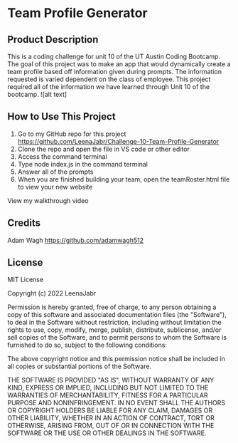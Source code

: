 # Team Profile Generator

## Product Description
This is a coding challenge for unit 10 of the UT Austin Coding Bootcamp. The goal of this project was to make an app that would dynamically create a team profile based off information given during prompts. The information requested is varied dependent on the class of employee. This project required all of the information we have learned through Unit 10 of the bootcamp.
![alt text]

## How to Use This Project
1) Go to my GitHub repo for this project https://github.com/LeenaJabr/Challenge-10-Team-Profile-Generator
2) Clone the repo and open the file in VS code or other editor
3) Access the command terminal
4) Type node index.js in the command terminal
5) Answer all of the prompts 
6) When you are finished building your team, open the teamRoster.html file to view your new website

View my walkthrough video 

## Credits
Adam Wagh https://github.com/adamwagh512


## License
MIT License

Copyright (c) 2022 LeenaJabr

Permission is hereby granted, free of charge, to any person obtaining a copy
of this software and associated documentation files (the "Software"), to deal
in the Software without restriction, including without limitation the rights
to use, copy, modify, merge, publish, distribute, sublicense, and/or sell
copies of the Software, and to permit persons to whom the Software is
furnished to do so, subject to the following conditions:

The above copyright notice and this permission notice shall be included in all
copies or substantial portions of the Software.

THE SOFTWARE IS PROVIDED "AS IS", WITHOUT WARRANTY OF ANY KIND, EXPRESS OR
IMPLIED, INCLUDING BUT NOT LIMITED TO THE WARRANTIES OF MERCHANTABILITY,
FITNESS FOR A PARTICULAR PURPOSE AND NONINFRINGEMENT. IN NO EVENT SHALL THE
AUTHORS OR COPYRIGHT HOLDERS BE LIABLE FOR ANY CLAIM, DAMAGES OR OTHER
LIABILITY, WHETHER IN AN ACTION OF CONTRACT, TORT OR OTHERWISE, ARISING FROM,
OUT OF OR IN CONNECTION WITH THE SOFTWARE OR THE USE OR OTHER DEALINGS IN THE
SOFTWARE.
